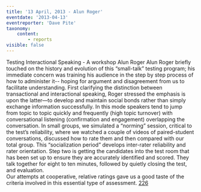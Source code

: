 ```yaml
---
title: '13 April, 2013 - Alun Roger'
eventdate: '2013-04-13'
eventreporter: 'Dave Pite'
taxonomy:
    content:
        - reports
visible: false
---
```


Testing Interactional Speaking - A workshop
Alun Roger
Alun Roger briefly touched on the history and evolution of this “small-talk” testing program; his immediate concern was training his audience in the step by step process of how to administer it-- hoping for argument and disagreement from us to facilitate understanding.
First clarifying the distinction between transactional and interactional speaking, Roger stressed the emphasis is upon the latter—to develop and maintain social bonds rather than simply exchange information successfully.  In this mode speakers tend to jump from topic to topic quickly and frequently (high topic turnover) with conversational listening (confirmation and engagement) overlapping the conversation.
In small groups, we simulated a “norming” session, critical to the test’s reliability, where we watched a couple of videos of paired-student conversations, discussed how to rate them and then compared with our total group.  This “socialization period” develops inter-rater reliability and rater orientation.  Step two is getting the candidates into the test room that has been set up to ensure they are accurately identified and scored.  They talk together for eight to ten minutes, followed by quietly closing the test, and evaluation.  
Our attempts at cooperative, relative ratings gave us a good taste of the criteria involved in this essential type of assessment.
<a href="/chapters/kq/schedule/2013/april/13">226</a>
